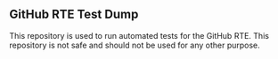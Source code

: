 ## GitHub RTE Test Dump

This repository is used to run automated tests for the GitHub RTE.
This repository is not safe and should not be used for any other purpose.
